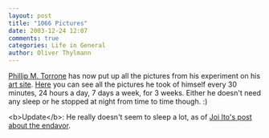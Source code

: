 ```yaml
---
layout: post
title: "1066 Pictures"
date: 2003-12-24 12:07
comments: true
categories: Life in General
author: Oliver Thylmann
---
```



[Phillip M. Torrone](http://www.flashenabled.com/) has now put up all the pictures from his experiment on his [art site](http://www.philliptorrone.com/). [Here](http://www.philliptorrone.com/option3/) you can see all the pictures he took of himself every 30 minutes, 24 hours a day, 7 days a week, for 3 weeks. Either he doesn't need any sleep or he stopped at night from time to time though. :)

&lt;b&gt;Update&lt;/b&gt;: He really doesn't seem to sleep a lot, as of [Joi Ito's post about the endavor](http://joi.ito.com/archives/2003/12/25/phillip_torrones_moblog_maddness.html).


